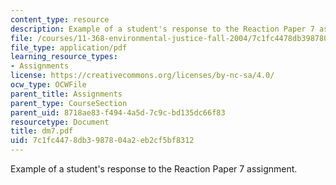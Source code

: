 ```yaml
---
content_type: resource
description: Example of a student's response to the Reaction Paper 7 assignment.
file: /courses/11-368-environmental-justice-fall-2004/7c1fc4478db3987804a2eb2cf5bf8312_dm7.pdf
file_type: application/pdf
learning_resource_types:
- Assignments
license: https://creativecommons.org/licenses/by-nc-sa/4.0/
ocw_type: OCWFile
parent_title: Assignments
parent_type: CourseSection
parent_uid: 8718ae83-f494-4a5d-7c9c-bd135dc66f83
resourcetype: Document
title: dm7.pdf
uid: 7c1fc447-8db3-9878-04a2-eb2cf5bf8312
---
```

Example of a student's response to the Reaction Paper 7 assignment.